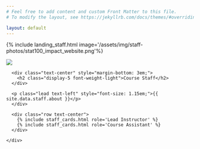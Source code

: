 ```yaml
---
# Feel free to add content and custom Front Matter to this file.
# To modify the layout, see https://jekyllrb.com/docs/themes/#overriding-theme-defaults

layout: default
---
```

{% include landing_staff.html image='/assets/img/staff-photos/stat100_impact_website.png'%}
<!-- {% include landing_small.html title='About Us' %} -->

<div class="col-xl-12 col-sm-12 mb-5 d-flex justify-content-center">
  <div class="staff-card bg-white rounded shadow-sm py-5 px-4 d-flex justify-content-center"><a href="{{ site.data.info.rickroll }}"><img src="{{ site.baseurl }}/assets/img/staff-photos/stat100_impact_website.png" class="img-fluid mb-3 img-thumbnail shadow-sm"></a>
  </div>
</div>

<div id="about" class="offset" style="margin-top: 5px;">
  <div class="bg-light py-4">
    <div class="container py-4">
      <div class="col-12 text-center">

      <div class="text-center" style="margin-bottom: 3em;">
        <h2 class="display-5 font-weight-light">Course Staff</h2>
      </div>

      <p class="lead text-left" style="font-size: 1.15em;">{{ site.data.staff.about }}</p>
      </div>

      <div class="row text-center">
        {% include staff_cards.html role='Lead Instructor' %}
        {% include staff_cards.html role='Course Assistant' %}
      </div>

    </div>
  </div>
</div>
